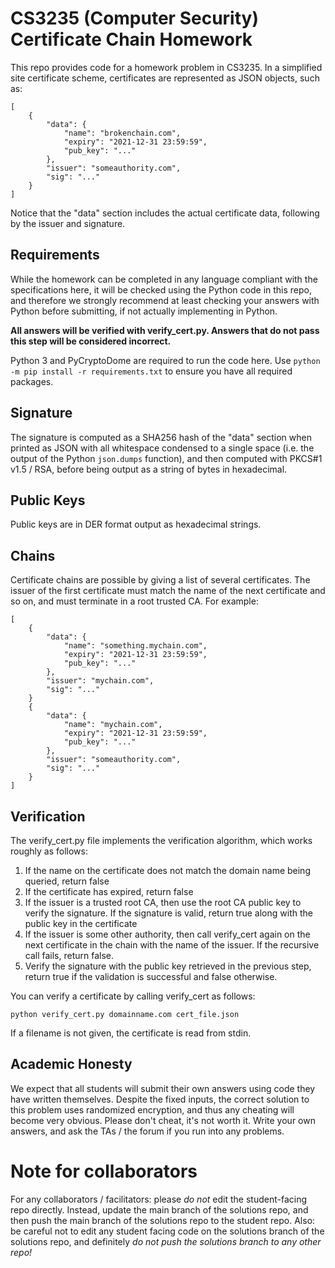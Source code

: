 # CS3235 (Computer Security) Certificate Chain Homework

This repo provides code for a homework problem in CS3235. In a simplified site certificate scheme, certificates are represented as JSON objects, such as:

```
[
    {
        "data": {
            "name": "brokenchain.com",
            "expiry": "2021-12-31 23:59:59",
            "pub_key": "..."
        },
        "issuer": "someauthority.com",
        "sig": "..."
    }
]
```

Notice that the "data" section includes the actual certificate data, following by the issuer and signature.

## Requirements

While the homework can be completed in any language compliant with the specifications here, it will be checked using the Python code in this repo, and therefore we strongly recommend at least checking your answers with Python before submitting, if not actually implementing in Python.

**All answers will be verified with verify_cert.py. Answers that do not pass this step will be considered incorrect.**

Python 3 and PyCryptoDome are required to run the code here. Use `python -m pip install -r requirements.txt` to ensure you have all required packages.

## Signature

The signature is computed as a SHA256 hash of the "data" section when printed as JSON with all whitespace condensed to a single space (i.e. the output of the Python `json.dumps` function), and then computed with PKCS#1 v1.5 / RSA, before being output as a string of bytes in hexadecimal.

## Public Keys

Public keys are in DER format output as hexadecimal strings.

## Chains

Certificate chains are possible by giving a list of several certificates. The issuer of the first certificate must match the name of the next certificate and so on, and must terminate in a root trusted CA. For example:

```
[
    {
        "data": {
            "name": "something.mychain.com",
            "expiry": "2021-12-31 23:59:59",
            "pub_key": "..."
        },
        "issuer": "mychain.com",
        "sig": "..."
    }
    {
        "data": {
            "name": "mychain.com",
            "expiry": "2021-12-31 23:59:59",
            "pub_key": "..."
        },
        "issuer": "someauthority.com",
        "sig": "..."
    }
]
```

## Verification

The verify_cert.py file implements the verification algorithm, which works roughly as follows:

1.  If the name on the certificate does not match the domain name being queried, return false
2.  If the certificate has expired, return false
3.  If the issuer is a trusted root CA, then use the root CA public key to verify the signature. If the signature is valid, return true along with the public key in the certificate
4.  If the issuer is some other authority, then call verify_cert again on the next certificate in the chain with the name of the issuer. If the recursive call fails, return false.
5.  Verify the signature with the public key retrieved in the previous step, return true if the validation is successful and false otherwise.

You can verify a certificate by calling verify_cert as follows:

    python verify_cert.py domainname.com cert_file.json

If a filename is not given, the certificate is read from stdin.

## Academic Honesty

We expect that all students will submit their own answers using code they have written themselves. Despite the fixed inputs, the correct solution to this problem uses randomized encryption, and thus any cheating will become very obvious. Please don't cheat, it's not worth it. Write your own answers, and ask the TAs / the forum if you run into any problems.

# Note for collaborators

For any collaborators / facilitators: please *do not* edit the student-facing repo directly. Instead, update the main branch of the solutions repo, and then push the main branch of the solutions repo to the student repo. Also: be careful not to edit any student facing code on the solutions branch of the solutions repo, and definitely *do not push the solutions branch to any other repo!*
